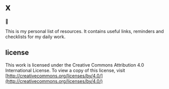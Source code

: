 # x

:tiger:

This is my personal list of resources. It contains useful links, reminders and
checklists for my daily work.

## license

This work is licensed under the Creative Commons Attribution 4.0 International
License.
To view a copy of this license, visit [http://creativecommons.org/licenses/by/4.0/](http://creativecommons.org/licenses/by/4.0/)
